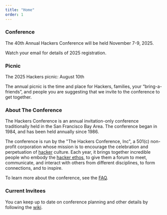 ```yaml
---
title: "Home"
order: 1
---
```


### Conference

The 40th Annual Hackers Conference will be held November 7-9, 2025.

Watch your email for details of 2025 registration.

### Picnic

The 2025 Hackers picnic: August 10th

The annual picnic is the time and place for Hackers, families, your “bring-a-friends”, and people you are suggesting that we invite to the conference to get together.

### About The Conference

The Hackers Conference is an annual invitation-only conference traditionally held in the San Francisco Bay Area. The conference began in 1984, and has been held annually since 1986.

The conference is run by the "The Hackers Conference, Inc", a 501(c) non-profit corporation whose mission is to encourage the celebration and perpetuation of [hacker](http://www.catb.org/~esr/jargon/html/H/hacker.html) culture. Each year, it brings together incredible people who embody the [hacker ethos](http://www.catb.org/~esr/jargon/html/H/has-the-X-nature.html), to give them a forum to meet, communicate, and interact with others from different disciplines, to form connections, and to inspire.

To learn more about the conference, see the [FAQ](https://www.hackersconference.org/faq.html). 

### Current Invitees

You can keep up to date on conference planning and other details by following the [wiki](https://wiki.hackersconference.org/).
